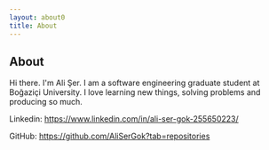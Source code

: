 ```yaml
---
layout: about0
title: About
---
```


## About

Hi there. I'm Ali Şer. I am a software engineering graduate student at Boğaziçi University. I love learning new things, solving problems and producing so much.

Linkedin: https://www.linkedin.com/in/ali-ser-gok-255650223/

GitHub: https://github.com/AliSerGok?tab=repositories

